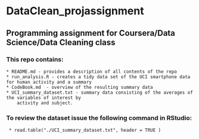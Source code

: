 # DataClean_projassignment
## Programming assignment for Coursera/Data Science/Data Cleaning class

### This repo contains:
	* README.md - provides a description of all contents of the repo
	* run_analysis.R - creates a tidy data set of the UCI smartphone data for human activity and a summary
	* CodeBook.md  - overview of the resulting summary data
	* UCI_summary_dataset.txt - summary data consisting of the averages of the variables of interest by 
		activity and subject. 


### To review the dataset issue the following command in RStudio: 
	 * read.table("./UCI_summary_dataset.txt", header = TRUE )
	


